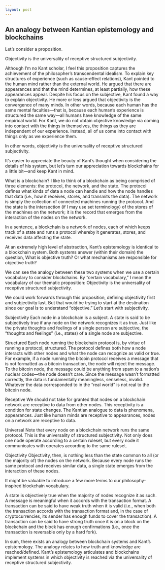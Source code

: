 ```yaml
---
layout: post
---
```


## An analogy between Kantian epistemology and blockchains

Let’s consider a proposition.

  Objectivity is the universality of receptive structured subjectivity.

Although I’m no Kant scholar,  I feel this proposition captures the achievement of the philosopher’s transcendental idealism. To explain key structures of experience (such as cause-effect relations), Kant pointed to the human mind rather than the external world. He argued that there are appearances and that the mind determines, at least partially, how these appearances appear. Despite his focus on the subjective, Kant found a way to explain objectivity. He more or less argued that objectivity is the convergence of many minds. In other words, because each human has the same mental faculties—that is, because each human’s experience is structured the same way—all humans have knowledge of the same empirical world. For Kant, we do not obtain objective knowledge via coming into contact with the things in themselves, the things as they are independent of our experience. Instead, all of us come into contact with things only as we experience them. 

In other words, objectivity is the universality of receptive structured subjectivity.

It’s easier to appreciate the beauty of Kant’s thought when considering the details of his system, but let’s turn our appreciation towards blockchains for a little bit—and keep Kant in mind.

What is a blockchain? I like to think of a blockchain as being comprised of three elements: the protocol, the network, and the state. The protocol defines what kinds of data a node can handle and how the node handles that data (i.e., how it receives, stores, and transmits the data). The network is simply the collection of connected machines running the protocol. And the state is the intersection (if I may use set terminology) of the stores of the machines on the network; it is the record that emerges from the interaction of the nodes on the network. 

In a sentence, a blockchain is a network of nodes, each of which keeps track of a state and runs a protocol whereby it generates, stores, and receives data affecting the state.

At an extremely high level of abstraction, Kant’s epistemology is identical to a blockchain system. Both systems answer (within their domain) the question, What is objective truth? Or what mechanisms are responsible for objective truth?

We can see the analogy between these two systems when we use a certain vocabulary to consider blockchains. By “certain vocabulary,” I mean the vocabulary of our thematic proposition: Objectivity is the universality of receptive structured subjectivity.

We could work forwards through this proposition, defining objectivity first and subjectivity last. But that would be trying to start at the destination since our goal is to understand “objective.” Let’s start with subjectivity.

Subjectivity
Each node in a blockchain is a subject. A state is said to be subjectively true if any node on the network recognizes it as true.  Just like the private thoughts and feelings of a single person are subjective, the “thoughts and feelings” (i.e., states) of a single node are subjective.

Structured
Each node running the blockchain protocol is, by virtue of running a protocol, structured. The protocol defines both how a node interacts with other nodes and what the node can recognize as valid or true. For example, if a node running the bitcoin protocol receives a message that is not formatted as a bitcoin transaction, the node will reject the message. To the bitcoin node, the message could be anything from spam to a nation’s nuclear codes—the node doesn’t care. Since the message wasn’t formatted correctly, the data is fundamentally meaningless, senseless, invalid.  Whatever the data corresponded to in the “real world” is not real to the bitcoin node.

Receptive
We should not take for granted that nodes on a blockchain network are receptive to data from other nodes. This receptivity is a condition for state changes. The Kantian analogue to data is phenomena, appearances. Just like human minds are receptive to appearances, nodes on a network are receptive to data.

Universal
Note that every node on a blockchain network runs the same protocol.  This is the universality of structured subjectivity. Not only does one node operate according to a certain ruleset, but every node it communicates with operates according to the same ruleset. 

Objectivity
Objectivity, then, is nothing less than the state common to all (or the majority of) the nodes on the network. Because every node runs the same protocol and receives similar data, a single state emerges from the interaction of these nodes. 

It might be valuable to introduce a few more terms to our philosophy-inspired blockchain vocabulary.

A state is objectively true when the majority of nodes recognize it as such. A message is meaningful  when it accords with the transaction format. A transaction can be said to have weak truth when it is valid (i.e., when both the transaction accords with the transaction format and, in the case of cryptocurrencies, its sender has enough funds to cover the transaction). A transaction can be said to have strong truth once it is on a block on the blockchain and the block has enough confirmations (i.e., once the transaction is reversable only by a hard fork). 

In sum, there exists an analogy between blockchain systems and Kant’s epistemology. The analogy relates to how truth and knowledge are reached/defined. Kant’s epistemology articulates and blockchains implement systems in which objectivity is reached via the universality of receptive structured subjectivity.
